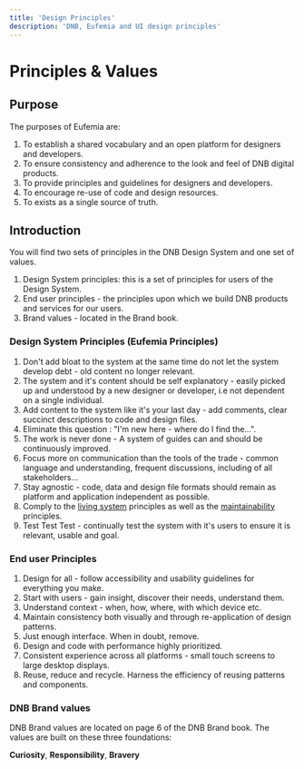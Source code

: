 ```yaml
---
title: 'Design Principles'
description: 'DNB, Eufemia and UI design principles'
---
```


# Principles & Values

## Purpose

The purposes of Eufemia are:

1. To establish a shared vocabulary and an open platform for designers and developers.
1. To ensure consistency and adherence to the look and feel of DNB digital products.
1. To provide principles and guidelines for designers and developers.
1. To encourage re-use of code and design resources.
1. To exists as a single source of truth.

## Introduction

You will find two sets of principles in the DNB Design System and one set of values.

1.  Design System principles: this is a set of principles for users of the Design System.
1.  End user principles - the principles upon which we build DNB products and services for our users.
1.  Brand values - located in the Brand book.

### Design System Principles (Eufemia Principles)

1. Don't add bloat to the system at the same time do not let the system develop debt - old content no longer relevant.
1. The system and it's content should be self explanatory - easily picked up and understood by a new designer or developer, i.e not dependent on a single individual.
1. Add content to the system like it's your last day - add comments, clear succinct descriptions to code and design files.
1. Eliminate this question : "I'm new here - where do I find the...".
1. The work is never done - A system of guides can and should be continuously improved.
1. Focus more on communication than the tools of the trade - common language and understanding, frequent discussions, including of all stakeholders...
1. Stay agnostic - code, data and design file formats should remain as platform and application independent as possible.
1. Comply to the [living system](/uilib/getting-started/living-system) principles as well as the [maintainability](/uilib/getting-started/maintainability) principles.
1. Test Test Test - continually test the system with it's users to ensure it is relevant, usable and goal.

### End user Principles

1. Design for all - follow accessibility and usability guidelines for everything you make.
1. Start with users - gain insight, discover their needs, understand them.
1. Understand context - when, how, where, with which device etc.
1. Maintain consistency both visually and through re-application of design patterns.
1. Just enough interface. When in doubt, remove.
1. Design and code with performance highly prioritized.
1. Consistent experience across all platforms - small touch screens to large desktop displays.
1. Reuse, reduce and recycle. Harness the efficiency of reusing patterns and components.

### DNB Brand values

DNB Brand values are located on page 6 of the DNB Brand book. The values are built on these three foundations:

**Curiosity**, **Responsibility**, **Bravery**
